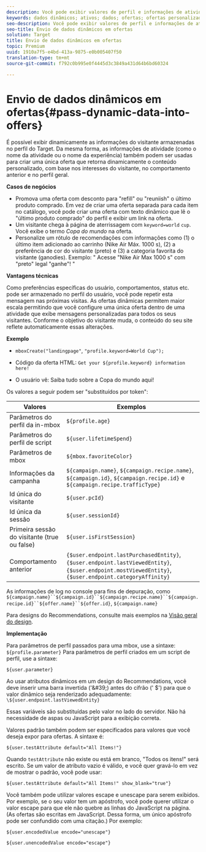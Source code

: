 ```yaml
---
description: Você pode exibir valores de perfil e informações de atividade diretamente em uma oferta HTML ou JSON.
keywords: dados dinâmicos; ativos; dados; ofertas; ofertas personalizadas; ofertas pessoais; substituição de token
seo-description: Você pode exibir valores de perfil e informações de atividade diretamente em uma oferta HTML ou JSON.
seo-title: Envio de dados dinâmicos em ofertas
solution: Target
title: Envio de dados dinâmicos em ofertas
topic: Premium
uuid: 1910a7f5-e4bd-413a-9875-e0b005407f50
translation-type: tm+mt
source-git-commit: f792c0b995e0f4445d3c3849a431d64b6bd60324

---
```



# Envio de dados dinâmicos em ofertas{#pass-dynamic-data-into-offers}

É possível exibir dinamicamente as informações do visitante armazenadas no perfil do Target. Da mesma forma, as informações de atividade (como o nome da atividade ou o nome da experiência) também podem ser usadas para criar uma única oferta que retorna dinamicamente o conteúdo personalizado, com base nos interesses do visitante, no comportamento anterior e no perfil geral.

**Casos de negócios**

* Promova uma oferta com desconto para &quot;refill&quot; ou &quot;reuniish&quot; o último produto comprado. Em vez de criar uma oferta separada para cada item no catálogo, você pode criar uma oferta com texto dinâmico que lê o &quot;último produto comprado&quot; do perfil e exibir um link na oferta.
* Um visitante chega à página de aterrissagem com `keyword=world` `cup`. Você exibe o termo *Copa do mundo* na oferta.
* Personalize um rótulo de recomendações com informações como (1) o último item adicionado ao carrinho (Nike Air Máx. 1000 s), (2) a preferência de cor do visitante (preto) e (3) a categoria favorita do visitante (ganodies). Exemplo: &quot; Acesse &quot;Nike Air Max 1000 s&quot; com &quot;preto&quot; legal &quot;ganhe&quot;! &quot;


**Vantagens técnicas**

Como preferências específicas do usuário, comportamentos, status etc. pode ser armazenado no perfil do usuário, você pode repetir esta mensagem nas próximas visitas. As ofertas dinâmicas permitem maior escala permitindo que você configure uma única oferta dentro de uma atividade que exibe mensagens personalizadas para todos os seus visitantes. Conforme o objetivo do visitante muda, o conteúdo do seu site reflete automaticamente essas alterações.

**Exemplo**

* `mboxCreate("landingpage"`, `"profile.keyword=World Cup");`

* Código da oferta HTML: `Get your ${profile.keyword} information here!`
* O usuário vê: Saiba tudo sobre a Copa do mundo aqui!

Os valores a seguir podem ser &quot;substituídos por token&quot;:

| Valores | Exemplos |
|--- |--- |
| Parâmetros do perfil da in-mbox | `${profile.age}` |
| Parâmetros do perfil de script | `${user.lifetimeSpend}` |
| Parâmetros de mbox | `${mbox.favoriteColor}` |
| Informações da campanha | `${campaign.name}`, `${campaign.recipe.name}`, `${campaign.id}`, `${campaign.recipe.id}` e `${campaign.recipe.trafficType}` |
| Id única do visitante | `${user.pcId}` |
| Id única da sessão | `${user.sessionId}` |
| Primeira sessão do visitante (true ou false) | `${user.isFirstSession}` |
| Comportamento anterior | `{$user.endpoint.lastPurchasedEntity}`, `{$user.endpoint.lastViewedEntity}`, `{$user.endpoint.mostViewedEntity}`, `{$user.endpoint.categoryAffinity}` |

As informações de log no console para fins de depuração, como `${campaign.name}``${campaign.id}``${campaign.recipe.name}``${campaign.recipe.id}``${offer.name}``${offer.id}`, `${campaign.name}`

Para designs do Recommendations, consulte mais exemplos na [Visão geral do design](/help/c-recommendations/c-design-overview/design-overview.md).

**Implementação**

Para parâmetros de perfil passados para uma mbox, use a sintaxe: `${profile.parameter}` Para parâmetros de perfil criados em um script de perfil, use a sintaxe:

`${user.parameter}`

Ao usar atributos dinâmicos em um design do Recommendations, você deve inserir uma barra invertida (&#39;\&#39;) antes do cifrão (&#39; $&#39;) para que o valor dinâmico seja renderizado adequadamente: `\${user.endpoint.lastViewedEntity}`

Essas variáveis são substituídas pelo valor no lado do servidor. Não há necessidade de aspas ou JavaScript para a exibição correta.

Valores padrão também podem ser especificados para valores que você deseja expor para ofertas. A sintaxe é:

`${user.testAttribute default="All Items!"}`

Quando `testAttribute` não existe ou está em branco, &quot;Todos os itens!&quot; será escrito. Se um valor de atributo vazio é válido, e você quer gravá-lo em vez de mostrar o padrão, você pode usar:

`${user.testAttribute default="All Items!" show_blank="true"}`

Você também pode utilizar valores escape e unescape para serem exibidos. Por exemplo, se o seu valor tem um apóstrofo, você pode querer utilizar o valor escape para que ele não quebre as linhas do JavaScript na página. (As ofertas são escritas em JavaScript. Dessa forma, um único apóstrofo pode ser confundido com uma citação.) Por exemplo:

`${user.encodedValue encode="unescape"}`

`${user.unencodedValue encode="escape"}`